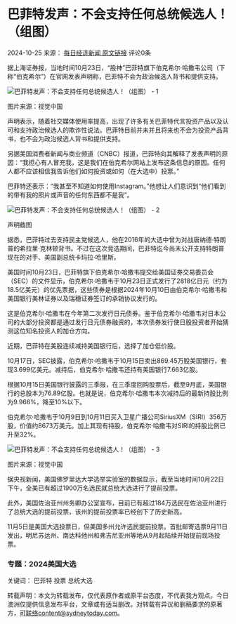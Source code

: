 # 巴菲特发声：不会支持任何总统候选人！（组图）

2024-10-25 来源： [每日经济新闻 原文链接](https://mp.weixin.qq.com/s/k-_H9znH8teYh9VHwvZmqQ) 评论0条

据上海证券报，当地时间10月23日，“股神”巴菲特旗下伯克希尔·哈撒韦公司（下称“伯克希尔”）在官网发表声明称，巴菲特不会为政治候选人背书和提供支持。

![巴菲特发声：不会支持任何总统候选人！（组图） - 1](https://cdn36.hipicbeta.com/news/reproduce/2024/1025/86accf2d1a8d69efcc3bb16035ecf847.jpg?x-oss-process=image/resize,w_1440/sharpen,100/quality,Q_90)

图片来源：视觉中国

声明表示，随着社交媒体使用率提高，出现了许多有关巴菲特代言投资产品以及认可和支持政治候选人的欺诈性说法。巴菲特目前并未并且将来也不会为投资产品背书，也不会为政治候选人背书和提供支持。

另据美国消费者新闻与商业频道（CNBC）报道，巴菲特向其解释了发表声明的原因：“我担心有人冒充我，这是我们在伯克希尔网站上发布这条信息的原因。任何人都不应该相信我告诉他们如何投资或如何（在大选中）投票。”

巴菲特还表示：“我甚至不知道如何使用Instagram。”他想让人们意识到“他们看到的带有我的照片或声音的任何东西都不是我”。

![巴菲特发声：不会支持任何总统候选人！（组图） - 2](https://cdn36.hipicbeta.com/news/reproduce/2024/1025/59be9b0b2f369b4aad3669380801d94c.jpg?x-oss-process=image/resize,w_1440/sharpen,100/quality,Q_90)

声明截图

据悉，巴菲特过去支持民主党候选人，他在2016年的大选中曾为对战唐纳德·特朗普的希拉里·克林顿背书。不过在这次竞选期间，巴菲特迄今尚未公开支持特朗普现在的对手、美国副总统卡玛拉·哈里斯。

美国时间10月23日，巴菲特旗下伯克希尔·哈撒韦提交给美国证券交易委员会（SEC）的文件显示，伯克希尔·哈撒韦于10月23日正式发行了2818亿日元（约为18.5亿美元）的优先票据，这些债券是根据2024年10月10日由伯克希尔·哈撒韦和美国银行美林证券以及瑞穗证券签订的承销协议发行的。

这是伯克希尔·哈撒韦在今年第二次发行日元债券。鉴于伯克希尔·哈撒韦对日本公司的大部分投资都是通过发行日元债券融资的，本次债券发行使日股投资者开始猜测这位知名投资人的加仓方向。

近期，巴菲特在美股连续减持美国银行后，选择了加仓低价股。

10月17日，SEC披露，伯克希尔·哈撒韦于10月15日卖出869.45万股美国银行，套现3.699亿美元。减持后，伯克希尔·哈撒韦还持有美国银行7.663亿股。

根据10月15日美国银行披露的三季报，在三季度回购股票后，截至9月底，美国银行的总股本为76.89亿股。也就是说，伯克希尔·哈撒韦本次减持后的最新持股比例为9.966%，降至10%以下。

伯克希尔·哈撒韦于10月9日到10月11日买入卫星广播公司SiriusXM（SIRI）356万股，价值约8673万美元。加上其现有持股，伯克希尔·哈撒韦对SIRI的持股比例已升至32%。

![巴菲特发声：不会支持任何总统候选人！（组图） - 3](https://cdn36.hipicbeta.com/news/reproduce/2024/1025/d50702116a6f359caf957876568bd1bf.jpg?x-oss-process=image/resize,w_1440/sharpen,100/quality,Q_90)

图片来源：视觉中国

据央视新闻，美国佛罗里达大学选举实验室的数据显示，截至当地时间10月22日下午，全美已有超过1900万名选民就总统大选进行了提前投票。

此外，美国佐治亚州州务卿办公室宣布，目前已有超过184万选民在佐治亚州进行了总统大选的提前投票，该州的提前投票率已经创下了历史新高。

11月5日是美国大选投票日，但美国多州允许选民提前投票。首批邮寄选票9月11日发出，明尼苏达州、南达科他州和弗吉尼亚州等地从9月起陆续开始提前现场投票。

### 专题：2024美国大选

关键词： 巴菲特 投票 总统大选

转载声明：本文为转载发布，仅代表原作者或原平台态度，不代表我方观点。今日澳洲仅提供信息发布平台，文章或有适当删改。对转载有异议和删稿要求的原著方，可联络content@sydneytoday.com。